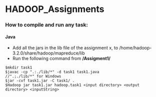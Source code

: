 ﻿# HADOOP_Assignments
### How to compile and run any task:
#### Java
* Add all the jars in the lib file of the assignment x, to /home/hadoop-3.2.0/share/hadoop/mapreduce/lib
* Run the following command from **/Assigment1/**
```shell
$mkdir task1
$javac -cp ".:./lib/*" -d task1 task1.java                                            //".;./lib/*" for Windows
$jar -cvf task1.jar -C task1/ .
$Hadoop jar task1.jar hadoop.task1 <input directory> <output directory> <inputString>
```